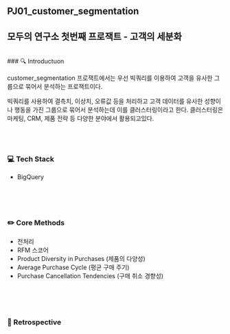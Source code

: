 ## PJ01_customer_segmentation

모두의 연구소 첫번째 프로잭트 - 고객의 세분화
<br/>
---
<br/>
### 🔍 Introductuon

customer_segmentation 프로잭트에서는 우선 빅쿼리를 이용하여 고객을 유사한 그룹으로 묶어서 분석하는 프로잭트이다.

빅쿼리를 사용하여 결측치, 이상치, 오류값 등을 처리하고 고객 데이터를 유사한 성향이나 행동을 가진 그룹으로  묶어서 분석하는데 이를 클러스터링이라고 한다. 클러스터링은 마케팅, CRM, 제품 전략 등 다양한 분야에서 활용되고있다.
<br/>
<br/>
<br/>
<br/>

### 💻 Tech Stack

- BigQuery
<br/>
<br/>
<br/>

### ✏️ Core Methods

- 전처리
- RFM 스코어
- Product Diversity in Purchases (제품의 다양성)
- Average Purchase Cycle (평균 구매 주기)
- Purchase Cancellation Tendencies (구매 취소 경향성)
<br/>
<br/>
<br/>


### 🧠 Retrospective
